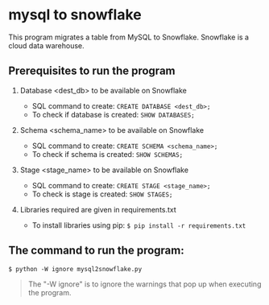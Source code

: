 # mysql to snowflake

This program migrates a table from MySQL to Snowflake.
Snowflake is a cloud data warehouse. 

## **Prerequisites to run the program**
1. Database <dest_db> to be available on Snowflake
    - SQL command to create: ```CREATE DATABASE <dest_db>;```
    - To check if database is created: ```SHOW DATABASES;```
      
2. Schema <schema_name> to be available on Snowflake
    - SQL command to create: ```CREATE SCHEMA <schema_name>;```
    - To check if schema is created: ```SHOW SCHEMAS;```
      
3. Stage <stage_name> to be available on Snowflake
    - SQL command to create: ```CREATE STAGE <stage_name>;```
    - To check is stage is created: ```SHOW STAGES;```
  
4. Libraries required are given in requirements.txt
    - To install libraries using pip: 
      ```$ pip install -r requirements.txt```


## **The command to run the program:** 
```$ python -W ignore mysql2snowflake.py```
> The "-W ignore" is to ignore the warnings that pop up when executing the program.





